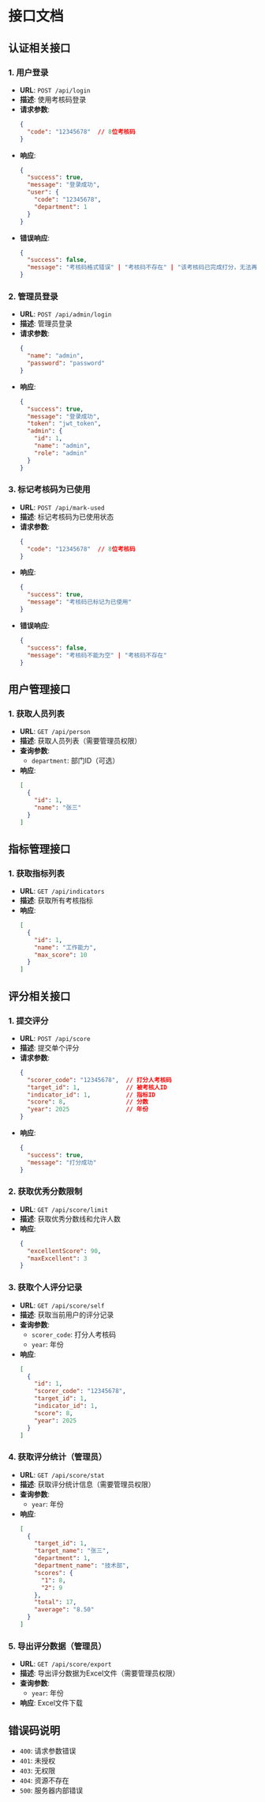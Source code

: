 # 接口文档

## 认证相关接口

### 1. 用户登录
- **URL**: `POST /api/login`
- **描述**: 使用考核码登录
- **请求参数**:
  ```json
  {
    "code": "12345678"  // 8位考核码
  }
  ```
- **响应**:
  ```json
  {
    "success": true,
    "message": "登录成功",
    "user": {
      "code": "12345678",
      "department": 1
    }
  }
  ```
- **错误响应**:
  ```json
  {
    "success": false,
    "message": "考核码格式错误" | "考核码不存在" | "该考核码已完成打分，无法再次使用"
  }
  ```

### 2. 管理员登录
- **URL**: `POST /api/admin/login`
- **描述**: 管理员登录
- **请求参数**:
  ```json
  {
    "name": "admin",
    "password": "password"
  }
  ```
- **响应**:
  ```json
  {
    "success": true,
    "message": "登录成功",
    "token": "jwt_token",
    "admin": {
      "id": 1,
      "name": "admin",
      "role": "admin"
    }
  }
  ```

### 3. 标记考核码为已使用
- **URL**: `POST /api/mark-used`
- **描述**: 标记考核码为已使用状态
- **请求参数**:
  ```json
  {
    "code": "12345678"  // 8位考核码
  }
  ```
- **响应**:
  ```json
  {
    "success": true,
    "message": "考核码已标记为已使用"
  }
  ```
- **错误响应**:
  ```json
  {
    "success": false,
    "message": "考核码不能为空" | "考核码不存在"
  }
  ```

## 用户管理接口

### 1. 获取人员列表
- **URL**: `GET /api/person`
- **描述**: 获取人员列表（需要管理员权限）
- **查询参数**:
  - `department`: 部门ID（可选）
- **响应**:
  ```json
  [
    {
      "id": 1,
      "name": "张三"
    }
  ]
  ```

## 指标管理接口

### 1. 获取指标列表
- **URL**: `GET /api/indicators`
- **描述**: 获取所有考核指标
- **响应**:
  ```json
  [
    {
      "id": 1,
      "name": "工作能力",
      "max_score": 10
    }
  ]
  ```

## 评分相关接口

### 1. 提交评分
- **URL**: `POST /api/score`
- **描述**: 提交单个评分
- **请求参数**:
  ```json
  {
    "scorer_code": "12345678",  // 打分人考核码
    "target_id": 1,             // 被考核人ID
    "indicator_id": 1,          // 指标ID
    "score": 8,                 // 分数
    "year": 2025                // 年份
  }
  ```
- **响应**:
  ```json
  {
    "success": true,
    "message": "打分成功"
  }
  ```

### 2. 获取优秀分数限制
- **URL**: `GET /api/score/limit`
- **描述**: 获取优秀分数线和允许人数
- **响应**:
  ```json
  {
    "excellentScore": 90,
    "maxExcellent": 3
  }
  ```

### 3. 获取个人评分记录
- **URL**: `GET /api/score/self`
- **描述**: 获取当前用户的评分记录
- **查询参数**:
  - `scorer_code`: 打分人考核码
  - `year`: 年份
- **响应**:
  ```json
  [
    {
      "id": 1,
      "scorer_code": "12345678",
      "target_id": 1,
      "indicator_id": 1,
      "score": 8,
      "year": 2025
    }
  ]
  ```

### 4. 获取评分统计（管理员）
- **URL**: `GET /api/score/stat`
- **描述**: 获取评分统计信息（需要管理员权限）
- **查询参数**:
  - `year`: 年份
- **响应**:
  ```json
  [
    {
      "target_id": 1,
      "target_name": "张三",
      "department": 1,
      "department_name": "技术部",
      "scores": {
        "1": 8,
        "2": 9
      },
      "total": 17,
      "average": "8.50"
    }
  ]
  ```

### 5. 导出评分数据（管理员）
- **URL**: `GET /api/score/export`
- **描述**: 导出评分数据为Excel文件（需要管理员权限）
- **查询参数**:
  - `year`: 年份
- **响应**: Excel文件下载

## 错误码说明

- `400`: 请求参数错误
- `401`: 未授权
- `403`: 无权限
- `404`: 资源不存在
- `500`: 服务器内部错误 